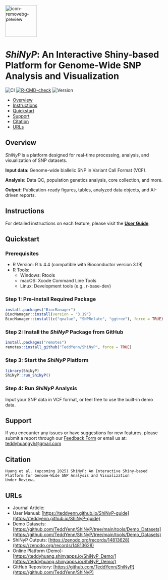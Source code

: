 
<img src="https://github.com/user-attachments/assets/8638189c-e418-46b9-aa4a-a50806d21ead" alt="icon-removebg-preview" width="100"/>

# _ShiNyP_: An Interactive Shiny-based Platform for Genome-Wide SNP Analysis and Visualization

![CI](https://img.shields.io/badge/build-passing-brightgreen)
[![R-CMD-check](https://github.com/irudnyts/openai/workflows/R-CMD-check/badge.svg)](https://github.com/irudnyts/openai/actions)
![Version](https://img.shields.io/badge/version-0.1.0-blue)
<!-- badges: end -->

- [Overview](#Overview)
- [Instructions](#Instructions)
- [Quickstart](#Quickstart)
- [Support](#Support)
- [Citation](#Citation)
- [URLs](#URLs)

## Overview

_ShiNyP_ is a platform designed for real-time processing, analysis, and visualization of SNP datasets.

**Input data:** Genome-wide biallelic SNP in Variant Call Format (VCF).

**Analysis:** Data QC, population genetics analysis, core collection, and more.

**Output:** Publication-ready figures, tables, analyzed data objects, and AI-driven reports.

## Instructions
For detailed instructions on each feature, please visit the [**User Guide**](https://teddyenn.github.io/ShiNyP-guide/).


## Quickstart

### Prerequisites
- R Version: R ≥ 4.4 (compatible with Bioconductor version 3.19)
- R Tools:
  - Windows: Rtools
  - macOS: Xcode Command Line Tools
  - Linux: Development tools (e.g., r-base-dev)


### Step 1: Pre-install Required Package
   ```R
   install.packages("BiocManager")
   BiocManager::install(version = "3.19")
   BiocManager::install(c("qvalue", "SNPRelate", "ggtree"), force = TRUE)
   ```
### Step 2: Install the _ShiNyP_ Package from GitHub
   ```R
   install.packages("remotes")
   remotes::install_github("TeddYenn/ShiNyP", force = TRUE)
   ```
### Step 3: Start the _ShiNyP_ Platform
   ```R
   library(ShiNyP)
   ShiNyP::run_ShiNyP()
   ```
### Step 4: Run _ShiNyP_ Analysis
Input your SNP data in VCF format, or feel free to use the built-in demo data.


## Support
If you encounter any issues or have suggestions for new features, please submit a report through our [Feedback Form](https://forms.gle/GPCggSo5czyNLfoB7) or email us at: teddyhuangyh@gmail.com


## Citation

```
Huang et al. (upcoming 2025) ShiNyP: An Interactive Shiny-based Platform for Genome-Wide SNP Analysis and Visualization
Under Review…
```

## URLs

- Journal Article: 
- User Manual: [https://teddyenn.github.io/ShiNyP-guide](https://teddyenn.github.io/ShiNyP-guide)
- Demo Datasets: [https://github.com/TeddYenn/ShiNyP/tree/main/tools/Demo_Datasets](https://github.com/TeddYenn/ShiNyP/tree/main/tools/Demo_Datasets)
- ShiNyP Outputs: [https://zenodo.org/records/14813628](https://zenodo.org/records/14813628)
- Online Platform (Demo): [https://teddyhuang.shinyapps.io/ShiNyP_Demo/](https://teddyhuang.shinyapps.io/ShiNyP_Demo/)
- GitHub Repository: [https://github.com/TeddYenn/ShiNyP](https://github.com/TeddYenn/ShiNyP)


